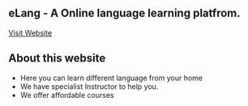 ## eLang - A Online language learning platfrom.

<a href="https://online-language-school-by-suhag.netlify.app/">Visit Website</a>

## About this website

<ul>
    <li>Here you can learn different language from your home</li>
    <li>We have specialist Instructor to help you.</li>
    <li>We offer affordable courses</li>
</ul>
